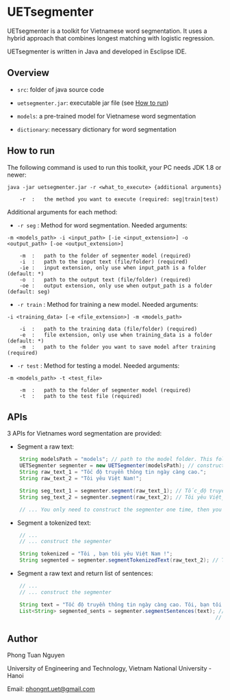 # UETsegmenter

UETsegmenter is a toolkit for Vietnamese word segmentation. It uses a hybrid approach that combines longest matching with logistic regression.

UETsegmenter is written in Java and developed in Esclipse IDE.

## Overview

+ ```src```: folder of java source code

+ ```uetsegmenter.jar```: executable jar file (see [How to run](#how-to-run))

+ ```models```: a pre-trained model for Vietnamese word segmentation

+ ```dictionary```: necessary dictionary for word segmentation

## How to run

The following command is used to run this toolkit, your PC needs JDK 1.8 or newer:

```
java -jar uetsegmenter.jar -r <what_to_execute> {additional arguments}

	-r	:	the method you want to execute (required: seg|train|test)
```

Additional arguments for each method:

+ ```-r seg``` : Method for word segmentation. Needed arguments:

```
-m <models_path> -i <input_path> [-ie <input_extension>] -o <output_path> [-oe <output_extension>]

	-m	:	path to the folder of segmenter model (required)
	-i	:	path to the input text (file/folder) (required)
	-ie	:	input extension, only use when input_path is a folder (default: *)
	-o	:	path to the output text (file/folder) (required)
	-oe	:	output extension, only use when output_path is a folder (default: seg)
```

+ ```-r train``` : Method for training a new model. Needed arguments:

```
-i <training_data> [-e <file_extension>] -m <models_path>

	-i	:	path to the training data (file/folder) (required)
	-e	:	file extension, only use when training_data is a folder (default: *)
	-m	:	path to the folder you want to save model after training (required)
```

+ ```-r test``` : Method for testing a model. Needed arguments:

```
-m <models_path> -t <test_file>

	-m	:	path to the folder of segmenter model (required)
	-t	:	path to the test file (required)
```

## APIs

3 APIs for Vietnames word segmentation are provided:

+ Segment a raw text:

```java
	String modelsPath = "models"; // path to the model folder. This folder must contain two files: model, features
	UETSegmenter segmenter = new UETSegmenter(modelsPath); // construct the segmenter
	String raw_text_1 = "Tốc độ truyền thông tin ngày càng cao.";
	String raw_text_2 = "Tôi yêu Việt Nam!";

	String seg_text_1 = segmenter.segment(raw_text_1); // Tốc_độ truyền thông_tin ngày_càng cao .
	String seg_text_2 = segmenter.segment(raw_text_2); // Tôi yêu Việt_Nam !

	// ... You only need to construct the segmenter one time, then you can segment any number of texts.
```

+ Segment a tokenized text:

```java
	// ...
	// ... construct the segmenter

	String tokenized = "Tôi , bạn tôi yêu Việt Nam !";
	String segmented = segmenter.segmentTokenizedText(raw_text_2); // Tôi , bạn tôi yêu Việt_Nam !
```

+ Segment a raw text and return list of sentences:

```java
	// ...
	// ... construct the segmenter

	String text = "Tốc độ truyền thông tin ngày càng cao. Tôi, bạn tôi yêu Việt Nam!";
	List<String> segmented_sents = segmenter.segmentSentences(text); // [0] : Tốc_độ truyền thông_tin ngày_càng cao .
																	// [1] : Tôi , bạn tôi yêu Việt_Nam !
```

## Author

Phong Tuan Nguyen

University of Engineering and Technology, Vietnam National University - Hanoi

Email: phongnt.uet@gmail.com